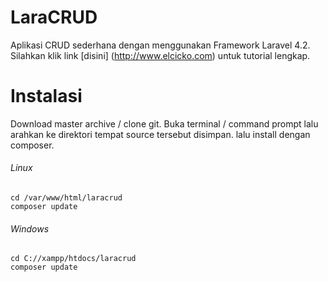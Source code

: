 # LaraCRUD
Aplikasi CRUD sederhana dengan menggunakan Framework Laravel 4.2. Silahkan klik link [disini] (http://www.elcicko.com) untuk tutorial lengkap.

# Instalasi
Download master archive / clone git. Buka terminal / command prompt lalu arahkan ke direktori tempat source tersebut disimpan. lalu install dengan composer.

###### Linux
```
cd /var/www/html/laracrud
composer update
```

###### Windows
```
cd C://xampp/htdocs/laracrud
composer update
```